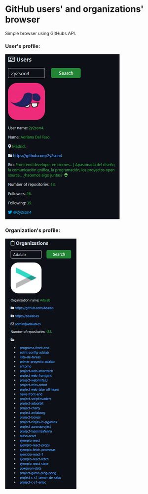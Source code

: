 # GitHub users' and organizations' browser

Simple browser using GitHubs API.

### User's profile:

<p align="left">
<img src="./images/user_profile.png">
</p>

### Organization's profile:

<p align="left">
<img src="./images/organization_profile.png">
</p>
